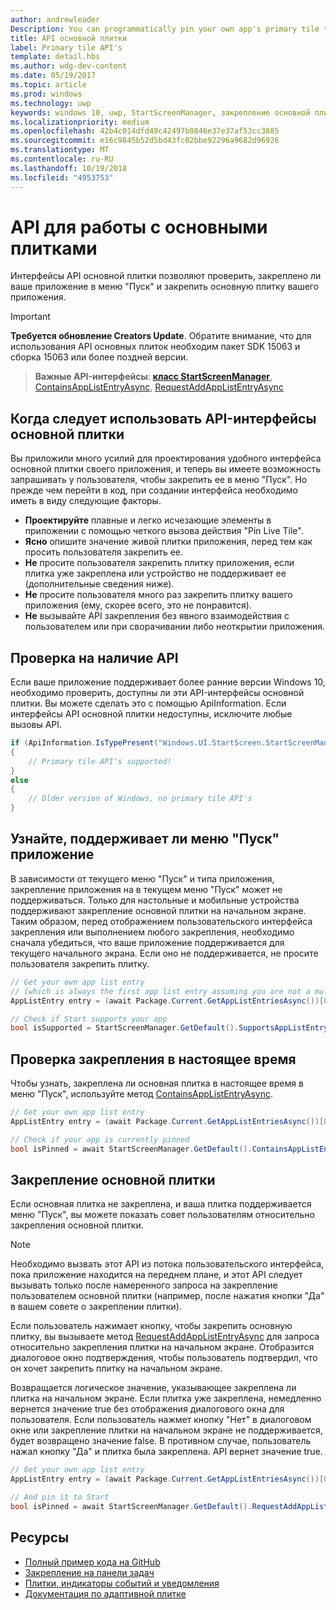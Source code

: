 ```yaml
---
author: andrewleader
Description: You can programmatically pin your own app's primary tile to Start, just like you can pin secondary tiles. And you can check whether it's currently pinned.
title: API основной плитки
label: Primary tile API's
template: detail.hbs
ms.author: wdg-dev-content
ms.date: 05/19/2017
ms.topic: article
ms.prod: windows
ms.technology: uwp
keywords: windows 10, uwp, StartScreenManager, закрепление основной плитки, api основной плитки, проверка закрепления плитки, живая плитка
ms.localizationpriority: medium
ms.openlocfilehash: 42b4c014dfd49c42497b8846e37e37af53cc3885
ms.sourcegitcommit: e16c9845b52d5bd43fc02bbe92296a9682d96926
ms.translationtype: MT
ms.contentlocale: ru-RU
ms.lasthandoff: 10/19/2018
ms.locfileid: "4953753"
---
```

# <a name="primary-tile-apis"></a>API для работы с основными плитками
 

Интерфейсы API основной плитки позволяют проверить, закреплено ли ваше приложение в меню "Пуск" и закрепить основную плитку вашего приложения.

> [!IMPORTANT]
> **Требуется обновление Creators Update**. Обратите внимание, что для использования API основных плиток необходим пакет SDK 15063 и сборка 15063 или более поздней версии.

> **Важные API-интерфейсы**: [**класс StartScreenManager**](https://docs.microsoft.com/uwp/api/windows.ui.startscreen.startscreenmanager), [ContainsAppListEntryAsync](https://docs.microsoft.com/uwp/api/windows.ui.startscreen.startscreenmanager#Windows_UI_StartScreen_StartScreenManager_ContainsAppListEntryAsync_Windows_ApplicationModel_Core_AppListEntry_), [RequestAddAppListEntryAsync](https://docs.microsoft.com/uwp/api/windows.ui.startscreen.startscreenmanager#Windows_UI_StartScreen_StartScreenManager_RequestAddAppListEntryAsync_Windows_ApplicationModel_Core_AppListEntry_)


## <a name="when-to-use-primary-tile-apis"></a>Когда следует использовать API-интерфейсы основной плитки

Вы приложили много усилий для проектирования удобного интерфейса основной плитки своего приложения, и теперь вы имеете возможность запрашивать у пользователя, чтобы закрепить ее в меню "Пуск". Но прежде чем перейти в код, при создании интерфейса необходимо иметь в виду следующие факторы.

* **Проектируйте** плавные и легко исчезающие элементы в приложении с помощью четкого вызова действия "Pin Live Tile".
* **Ясно** опишите значение живой плитки приложения, перед тем как просить пользователя закрепить ее.
* **Не** просите пользователя закрепить плитку приложения, если плитка уже закреплена или устройство не поддерживает ее (дополнительные сведения ниже).
* **Не** просите пользователя много раз закрепить плитку вашего приложения (ему, скорее всего, это не понравится).
* **Не** вызывайте API закрепления без явного взаимодействия с пользователем или при сворачивании либо неоткрытии приложения.


## <a name="checking-whether-the-apis-exist"></a>Проверка на наличие API

Если ваше приложение поддерживает более ранние версии Windows 10, необходимо проверить, доступны ли эти API-интерфейсы основной плитки. Вы можете сделать это с помощью ApiInformation. Если интерфейсы API основной плитки недоступны, исключите любые вызовы API.

```csharp
if (ApiInformation.IsTypePresent("Windows.UI.StartScreen.StartScreenManager"))
{
    // Primary tile API's supported!
}
else
{
    // Older version of Windows, no primary tile API's
}
```


## <a name="check-if-start-supports-your-app"></a>Узнайте, поддерживает ли меню "Пуск" приложение

В зависимости от текущего меню "Пуск" и типа приложения, закрепление приложения на в текущем меню "Пуск" может не поддерживаться. Только для настольные и мобильные устройства поддерживают закрепление основной плитки на начальном экране. Таким образом, перед отображением пользовательского интерфейса закрепления или выполнением любого закрепления, необходимо сначала убедиться, что ваше приложение поддерживается для текущего начального экрана. Если оно не поддерживается, не просите пользователя закрепить плитку.

```csharp
// Get your own app list entry
// (which is always the first app list entry assuming you are not a multi-app package)
AppListEntry entry = (await Package.Current.GetAppListEntriesAsync())[0];

// Check if Start supports your app
bool isSupported = StartScreenManager.GetDefault().SupportsAppListEntry(entry);
```


## <a name="check-whether-youre-currently-pinned"></a>Проверка закрепления в настоящее время

Чтобы узнать, закреплена ли основная плитка в настоящее время в меню "Пуск", используйте метод [ContainsAppListEntryAsync](https://docs.microsoft.com/uwp/api/windows.ui.startscreen.startscreenmanager#Windows_UI_StartScreen_StartScreenManager_ContainsAppListEntryAsync_Windows_ApplicationModel_Core_AppListEntry_).

```csharp
// Get your own app list entry
AppListEntry entry = (await Package.Current.GetAppListEntriesAsync())[0];

// Check if your app is currently pinned
bool isPinned = await StartScreenManager.GetDefault().ContainsAppListEntryAsync(entry);
```


##  <a name="pin-your-primary-tile"></a>Закрепление основной плитки

Если основная плитка не закреплена, и ваша плитка поддерживается меню "Пуск", вы можете показать совет пользователям относительно закрепления основной плитки.

> [!NOTE]
> Необходимо вызвать этот API из потока пользовательского интерфейса, пока приложение находится на переднем плане, и этот API следует вызывать только после намеренного запроса на закрепление пользователем основной плитки (например, после нажатия кнопки "Да" в вашем совете о закреплении плитки).

Если пользователь нажимает кнопку, чтобы закрепить основную плитку, вы вызываете метод [RequestAddAppListEntryAsync](https://docs.microsoft.com/uwp/api/windows.ui.startscreen.startscreenmanager#Windows_UI_StartScreen_StartScreenManager_RequestAddAppListEntryAsync_Windows_ApplicationModel_Core_AppListEntry_) для запроса относительно закрепления плитки на начальном экране. Отобразится диалоговое окно подтверждения, чтобы пользователь подтвердил, что он хочет закрепить плитку на начальном экране.

Возвращается логическое значение, указывающее закреплена ли плитка на начальном экране. Если плитка уже закреплена, немедленно вернется значение true без отображения диалогового окна для пользователя. Если пользователь нажмет кнопку "Нет" в диалоговом окне или закрепление плитки на начальном экране не поддерживается, будет возвращено значение false. В противном случае, пользователь нажал кнопку "Да" и плитка была закреплена. API вернет значение true.

```csharp
// Get your own app list entry
AppListEntry entry = (await Package.Current.GetAppListEntriesAsync())[0];

// And pin it to Start
bool isPinned = await StartScreenManager.GetDefault().RequestAddAppListEntryAsync(entry);
```


## <a name="resources"></a>Ресурсы

* [Полный пример кода на GitHub](https://github.com/WindowsNotifications/quickstart-pin-primary-tile)
* [Закрепление на панели задач](../pin-to-taskbar.md)
* [Плитки, индикаторы событий и уведомления](index.md)
* [Документация по адаптивной плитке](create-adaptive-tiles.md)
